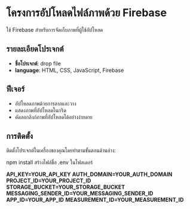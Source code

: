 # โครงการอัปโหลดไฟล์ภาพด้วย Firebase

ใช้ Firebase สำหรับการจัดเก็บภาพที่ผู้ใช้อัปโหลด 

## รายละเอียดโปรเจกต์

- **ชื่อโปรเจกต์**: drop file
- **language**: HTML, CSS, JavaScript, Firebase

## ฟีเจอร์

- อัปโหลดภาพด้วยการลากและวาง
- แสดงภาพที่อัปโหลดในกริด
- คัดลอกลิงก์ภาพที่อัปโหลดได้อย่างง่ายดาย

## การติดตั้ง

ติดตั้งโปรเจกต์ในเครื่องของคุณโดยทำตามขั้นตอนด้านล่าง:

npm install
สร้างไฟล์ชื่อ .env ในโฟลเดอร์

**API_KEY=YOUR_API_KEY**
**AUTH_DOMAIN=YOUR_AUTH_DOMAIN**
**PROJECT_ID=YOUR_PROJECT_ID**
**STORAGE_BUCKET=YOUR_STORAGE_BUCKET**
**MESSAGING_SENDER_ID=YOUR_MESSAGING_SENDER_ID**
**APP_ID=YOUR_APP_ID**
**MEASUREMENT_ID=YOUR_MEASUREMENT_ID**
